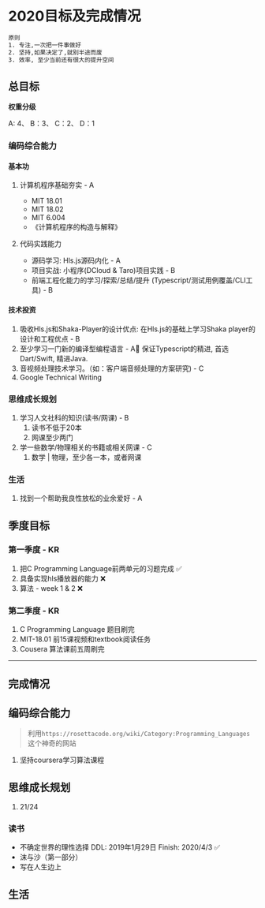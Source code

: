 # 2020目标及完成情况

```bash
原则
1. 专注,一次把一件事做好
2. 坚持,如果决定了,就别半途而废
3. 效率, 至少当前还有很大的提升空间
```

## 总目标

**权重分级**

A: 4、  B：3、  C：2、  D：1

### 编码综合能力

#### 基本功

1. 计算机程序基础夯实 - A
   - MIT 18.01
   - MIT 18.02
   - MIT 6.004
   - 《计算机程序的构造与解释》

2. 代码实践能力
   - 源码学习: Hls.js源码内化 - A
   - 项目实战: 小程序(DCloud & Taro)项目实践 - B
   - 前端工程化能力的学习/探索/总结/提升 (Typescript/测试用例覆盖/CLI工具) - B

#### 技术投资

1. 吸收Hls.js和Shaka-Player的设计优点: 在Hls.js的基础上学习Shaka player的设计和工程优点 - B
2. 至少学习一门新的编译型编程语言  - A
    保证Typescript的精进, 首选Dart/Swift, 精进Java.
3. 音视频处理技术学习。（如：客户端音频处理的方案研究) - C
4. Google Technical Writing

### 思维成长规划

1. 学习人文社科的知识(读书/网课)  - B
   1. 读书不低于20本
   2. 网课至少两门
2. 学一些数学/物理相关的书籍或相关网课  - C
   1. 数学 | 物理，至少各一本，或者网课

### 生活

1. 找到一个帮助我良性放松的业余爱好 - A

## 季度目标

### 第一季度 - KR

1. 把C Programming Language前两单元的习题完成   ✅
2. 具备实现hls播放器的能力 ❌
3. 算法 - week 1 & 2 ❌

### 第二季度 - KR

1. C Programming Language 题目刷完
2. MIT-18.01 前15课视频和textbook阅读任务
3. Cousera 算法课前五周刷完

---

## 完成情况

## 编码综合能力

> 利用`https://rosettacode.org/wiki/Category:Programming_Languages`这个神奇的网站

1. 坚持coursera学习算法课程

## 思维成长规划

1. <Justice> 21/24

### 读书

- 不确定世界的理性选择    DDL: 2019年1月29日 Finish: 2020/4/3 ✅
- 沫与沙（第一部分）
- 写在人生边上

## 生活
